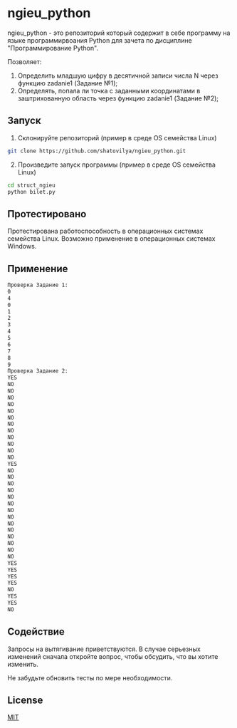 # ngieu_python

ngieu_python - это репозиторий который содержит в себе программу на языке программирвоания Python для зачета по дисциплине "Программирование Python".

Позволяет:

1. Определить младшую цифру в десятичной записи числа N через функцию zadanie1 (Задание №1);
2. Определять, попала ли точка с заданными координатами в заштрихованную область через функцию zadanie1 (Задание №2);

## Запуск

1. Склонируйте репозиторий (пример в среде OS семейства Linux)

```bash
git clone https://github.com/shatovilya/ngieu_python.git
```

2. Произведите запуск программы (пример в среде OS семейства Linux)

```bash
cd struct_ngieu
python bilet.py
```

## Протестировано

Протестирована работоспособность в операционных системах семейства Linux.
Возможно применение в операционных системах Windows.

## Применение

```bash
Проверка Задание 1:
0
4
0
1
2
3
4
5
6
7
8
9
Проверка Задание 2:
YES
NO
NO
NO
NO
NO
NO
NO
NO
NO
NO
NO
NO
YES
NO
NO
NO
NO
NO
NO
NO
NO
NO
NO
NO
NO
NO
NO
YES
YES
YES
YES
NO
YES
YES
NO
```

## Содействие
Запросы на вытягивание приветствуются. В случае серьезных изменений сначала откройте вопрос, чтобы обсудить, что вы хотите изменить.

Не забудьте обновить тесты по мере необходимости.

## License
[MIT](https://choosealicense.com/licenses/mit/)
